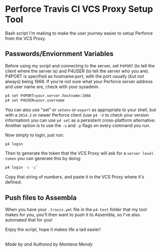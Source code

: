 # Perforce Travis CI VCS Proxy Setup Tool 

Bash script I'm making to make the user journey easier to setup Perforce from the VCS Proxy.

## Passwords/Enviornment Variables

Before using my script and connecting to the server, set `P4PORT` (to tell the client where the server is) and P4USER (to tell the server who you are). P4PORT is specified as hostname:port, with the port usually (but not always) being 1666. If you're not sure what your Perforce server address and user name are, check with your sysadmin.

```bash
p4 set P4PORT=your.server.hostname:1666
p4 set P4USER=your.username
```

You can also use "set" or `setenv` or `export` as appropriate to your shell, but with a `2014.2` or newer Perforce client (use `p4 -V` to check your version information) you can use `p4 set` as a persistent cross-platform alternative. Another option is to use the `-u` and `-p` flags on every command you run.

Now simply to login, just run:

```bash
p4 login
```
Then to generate the token that the VCS Proxy will ask for a `server level token` you can generate this by doing:

```bash
p4 login -a -p` 
```
Copy that string of numbers, and paste it in the VCS Proxy where it's defined.

## Push files to Assembla

When you have your `.travis.yml` file in the `p4-test` folder that my tool makes for you, you'll then want to push it to Assembla, so I've also automated that for you!

Enjoy the script, hope it makes life a tad easier! 

<br>_Made by and Authored by Montana Mendy_</br>
